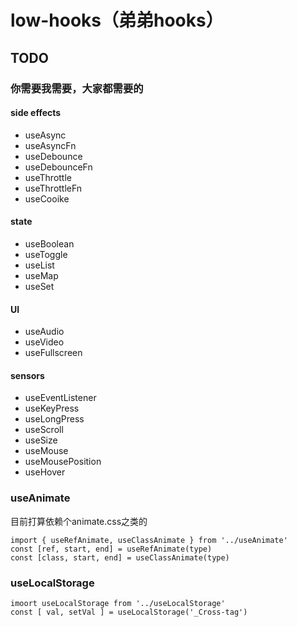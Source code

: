 # low-hooks（弟弟hooks）

## TODO
### 你需要我需要，大家都需要的
#### side effects
- useAsync
- useAsyncFn
- useDebounce
- useDebounceFn
- useThrottle
- useThrottleFn
- useCooike
#### state
- useBoolean
- useToggle
- useList
- useMap
- useSet
#### UI
- useAudio
- useVideo
- useFullscreen
#### sensors
- useEventListener
- useKeyPress
- useLongPress
- useScroll
- useSize
- useMouse
- useMousePosition
- useHover

### useAnimate
目前打算依赖个animate.css之类的
```
import { useRefAnimate, useClassAnimate } from '../useAnimate'
const [ref, start, end] = useRefAnimate(type)
const [class, start, end] = useClassAnimate(type)
```

### useLocalStorage
```
imoort useLocalStorage from '../useLocalStorage'
const [ val, setVal ] = useLocalStorage('_Cross-tag')
```